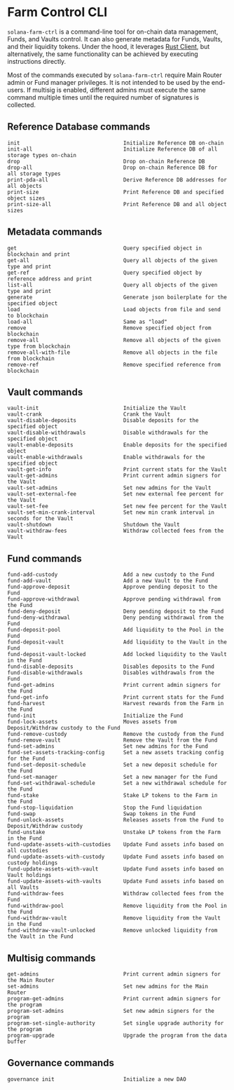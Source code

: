 # Farm Control CLI

`solana-farm-ctrl` is a command-line tool for on-chain data management, Funds, and Vaults control. It can also generate metadata for Funds, Vaults, and their liquidity tokens.
Under the hood, it leverages [Rust Client](https://github.com/solana-labs/solana-program-library/blob/master/farms/docs/rust_client.md), but alternatively, the same functionality can be achieved by executing instructions directly.

Most of the commands executed by `solana-farm-ctrl` require Main Router admin or Fund manager privileges. It is not intended to be used by the end-users. If multisig is enabled, different admins must execute the same command multiple times until the required number of signatures is collected.

## Reference Database commands

    init                                 Initialize Reference DB on-chain
    init-all                             Initialize Reference DB of all storage types on-chain
    drop                                 Drop on-chain Reference DB
    drop-all                             Drop on-chain Reference DB for all storage types
    print-pda-all                        Derive Reference DB addresses for all objects
    print-size                           Print Reference DB and specified object sizes
    print-size-all                       Print Reference DB and all object sizes

## Metadata commands

    get                                  Query specified object in blockchain and print
    get-all                              Query all objects of the given type and print
    get-ref                              Query specified object by reference address and print
    list-all                             Query all objects of the given type and print
    generate                             Generate json boilerplate for the specified object
    load                                 Load objects from file and send to blockchain
    load-all                             Same as "load"
    remove                               Remove specified object from blockchain
    remove-all                           Remove all objects of the given type from blockchain
    remove-all-with-file                 Remove all objects in the file from blockchain
    remove-ref                           Remove specified reference from blockchain

## Vault commands

    vault-init                           Initialize the Vault
    vault-crank                          Crank the Vault
    vault-disable-deposits               Disable deposits for the specified object
    vault-disable-withdrawals            Disable withdrawals for the specified object
    vault-enable-deposits                Enable deposits for the specified object
    vault-enable-withdrawals             Enable withdrawals for the specified object
    vault-get-info                       Print current stats for the Vault
    vault-get-admins                     Print current admin signers for the Vault
    vault-set-admins                     Set new admins for the Vault
    vault-set-external-fee               Set new external fee percent for the Vault
    vault-set-fee                        Set new fee percent for the Vault
    vault-set-min-crank-interval         Set new min crank interval in seconds for the Vault
    vault-shutdown                       Shutdown the Vault
    vault-withdraw-fees                  Withdraw collected fees from the Vault

## Fund commands

    fund-add-custody                     Add a new custody to the Fund
    fund-add-vault                       Add a new Vault to the Fund
    fund-approve-deposit                 Approve pending deposit to the Fund
    fund-approve-withdrawal              Approve pending withdrawal from the Fund
    fund-deny-deposit                    Deny pending deposit to the Fund
    fund-deny-withdrawal                 Deny pending withdrawal from the Fund
    fund-deposit-pool                    Add liquidity to the Pool in the Fund
    fund-deposit-vault                   Add liquidity to the Vault in the Fund
    fund-deposit-vault-locked            Add locked liquidity to the Vault in the Fund
    fund-disable-deposits                Disables deposits to the Fund
    fund-disable-withdrawals             Disables withdrawals from the Fund
    fund-get-admins                      Print current admin signers for the Fund
    fund-get-info                        Print current stats for the Fund
    fund-harvest                         Harvest rewards from the Farm in the Fund
    fund-init                            Initialize the Fund
    fund-lock-assets                     Moves assets from Deposit/Withdraw custody to the Fund
    fund-remove-custody                  Remove the custody from the Fund
    fund-remove-vault                    Remove the Vault from the Fund
    fund-set-admins                      Set new admins for the Fund
    fund-set-assets-tracking-config      Set a new assets tracking config for the Fund
    fund-set-deposit-schedule            Set a new deposit schedule for the Fund
    fund-set-manager                     Set a new manager for the Fund
    fund-set-withdrawal-schedule         Set a new withdrawal schedule for the Fund
    fund-stake                           Stake LP tokens to the Farm in the Fund
    fund-stop-liquidation                Stop the Fund liquidation
    fund-swap                            Swap tokens in the Fund
    fund-unlock-assets                   Releases assets from the Fund to Deposit/Withdraw custody
    fund-unstake                         Unstake LP tokens from the Farm in the Fund
    fund-update-assets-with-custodies    Update Fund assets info based on all custodies
    fund-update-assets-with-custody      Update Fund assets info based on custody holdings
    fund-update-assets-with-vault        Update Fund assets info based on Vault holdings
    fund-update-assets-with-vaults       Update Fund assets info based on all Vaults
    fund-withdraw-fees                   Withdraw collected fees from the Fund
    fund-withdraw-pool                   Remove liquidity from the Pool in the Fund
    fund-withdraw-vault                  Remove liquidity from the Vault in the Fund
    fund-withdraw-vault-unlocked         Remove unlocked liquidity from the Vault in the Fund

## Multisig commands

    get-admins                           Print current admin signers for the Main Router
    set-admins                           Set new admins for the Main Router
    program-get-admins                   Print current admin signers for the program
    program-set-admins                   Set new admin signers for the program
    program-set-single-authority         Set single upgrade authority for the program
    program-upgrade                      Upgrade the program from the data buffer

## Governance commands

    governance init                      Initialize a new DAO

